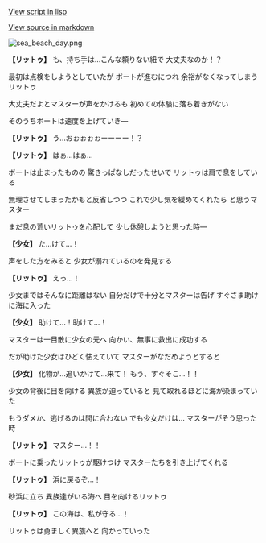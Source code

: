 [View script in lisp](../scripts/210051102.txt)

[View source in markdown](210051102.md)

![sea_beach_day.png](../images/backgrounds/sea_beach_day.png)

**【リットゥ】**
も、持ち手は…こんな頼りない紐で
大丈夫なのか！？

最初は点検をしようとしていたが
ボートが進むにつれ
余裕がなくなってしまうリットゥ

大丈夫だよとマスターが声をかけるも
初めての体験に落ち着きがない

そのうちボートは速度を上げていき―

**【リットゥ】**
う…おぉぉぉぉーーーー！？

**【リットゥ】**
はぁ…はぁ…

ボートは止まったものの
驚きっぱなしだったせいで
リットゥは肩で息をしている

無理させてしまったかもと反省しつつ
これで少し気を緩めてくれたら
と思うマスター

まだ息の荒いリットゥを心配して
少し休憩しようと思った時―

**【少女】**
た…けて…！

声をした方をみると
少女が溺れているのを発見する

**【リットゥ】**
えっ…！

少女まではそんなに距離はない
自分だけで十分とマスターは告げ
すぐさま助けに海に入った

**【少女】**
助けて…！助けて…！

マスターは一目散に少女の元へ
向かい、無事に救出に成功する

だが助けた少女はひどく怯えていて
マスターがなだめようとすると

**【少女】**
化物が…追いかけて…来て！
もう、すぐそこ…！！

少女の背後に目を向ける
異族が迫っていると
見て取れるほどに海が染まっていた

もうダメか、逃げるのは間に合わない
でも少女だけは…
マスターがそう思った時

**【リットゥ】**
マスター…！！

ボートに乗ったリットゥが駆けつけ
マスターたちを引き上げてくれる

**【リットゥ】**
浜に戻るぞ…！

砂浜に立ち
異族達がいる海へ
目を向けるリットゥ

**【リットゥ】**
この海は、私が守る…！

リットゥは勇ましく異族へと
向かっていった